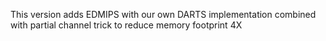 This version adds EDMIPS with our own DARTS implementation combined with partial channel trick to reduce memory footprint 4X
